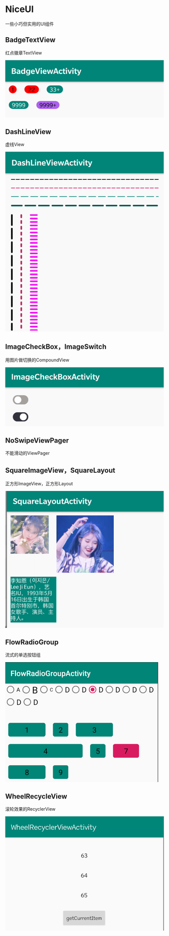 # NiceUI

一些小巧但实用的UI组件

## BadgeTextView

红点徽章TextView

![](imgs/img_badge_tv.png)

## DashLineView

虚线View

![](imgs/img_dash_line_view.png)

## ImageCheckBox，ImageSwitch

用图片做切换的CompoundView

![](imgs/img_image_check_box.png)

## NoSwipeViewPager

不能滑动的ViewPager

## SquareImageView，SquareLayout

正方形ImageView，正方形Layout

![](imgs/img_square_layout.png)

## FlowRadioGroup

流式的单选按钮组

![](imgs/img_flow_radio_group.png)

## WheelRecycleView

滚轮效果的RecyclerView

![](imgs/img_wheel_recycler_view.png)
